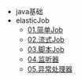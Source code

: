 * java基础
* elasticJob
  * [01.简单Job](elasticJob/01.elastic-job之简单job.md)
  * [02.流式Job](elasticJob/02.elastic-job之流式作业.md)
  * [03.脚本Job](elasticJob/03.elastic-job之脚本作业.md)
  * [04.监听器](elasticJob/04.elastic-job之监听器.md)
  * [05.异常处理器](elasticJob/05.elastic-job之异常处理器.md)
